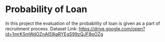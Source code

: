 # Probability  of Loan
In this project the evaluation of the probability of loan is given as a part of recruitment process.
Dataset Link: https://drive.google.com/open?id=1mrKSmWdOZnAI59jaRYEgS99zQJF8pOZg
